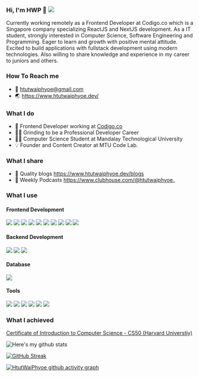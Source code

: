 ### Hi, I'm HWP 🌻 ![](https://komarev.com/ghpvc/?username=htutwaiphyoe&color=5A43CB)

Currently working remotely as a Frontend Developer at Codigo.co which is a Singapore company specializing ReactJS and NextJS development. As a IT student, strongly interested in Computer Science, Software Engineering and Programming. Eager to learn and growth with positive mental attitude. Excited to build applications with fullstack development using modern technologies. Also willing to share knowledge and experience in my career to juniors and others.

### How To Reach me

- 💌 htutwaiphyoe@gmail.com
- 🌏 https://www.htutwaiphyoe.dev/

### What I do

- 💼 Frontend Developer working at [Codigo.co](https://www.codigo.co/)
- 👨‍💻 Grinding to be a Professional Developer Career
- 👨‍🎓 Computer Science Student at Mandalay Technological University
- 💡 Founder and Content Creator at MTU Code Lab.

### What I share

- 📝 Quality blogs https://www.htutwaiphyoe.dev/blogs
- 💬 Weekly Podcasts https://www.clubhouse.com/@htutwaiphyoe_

### What I use

#### Frontend Development

[<img src="https://img.shields.io/badge/HTML5-E34F26?style=for-the-badge&logo=html5&logoColor=white" />]()
[<img src="https://img.shields.io/badge/CSS3-1572B6?style=for-the-badge&logo=css3&logoColor=white" />]()
[<img src="https://img.shields.io/badge/Sass-CC6699?style=for-the-badge&logo=sass&logoColor=white" />]()
[<img src="https://img.shields.io/badge/JavaScript-F7DF1E?style=for-the-badge&logo=javascript&logoColor=black" />]()
[<img src="https://img.shields.io/badge/TypeScript-007ACC?style=for-the-badge&logo=typescript&logoColor=white" />]()
[<img src="https://img.shields.io/badge/Material--UI-0081CB?style=for-the-badge&logo=material-ui&logoColor=white" />]()
[<img src="https://img.shields.io/badge/Tailwind_CSS-38B2AC?style=for-the-badge&logo=tailwind-css&logoColor=white" />]()
[<img src="https://img.shields.io/badge/React-20232A?style=for-the-badge&logo=react&logoColor=61DAFB" />]()
[<img src="https://img.shields.io/badge/Redux-593D88?style=for-the-badge&logo=redux&logoColor=white" />]()
[<img src="https://img.shields.io/badge/next.js-000000?style=for-the-badge&logo=next.js&logoColor=white" />]()

#### Backend Development

[<img src="https://img.shields.io/badge/Node.js-43853D?style=for-the-badge&logo=node.js&logoColor=white" />]()
[<img src="https://img.shields.io/badge/Express.js-000000?style=for-the-badge&logo=express&logoColor=white" />]()
[<img src="https://img.shields.io/badge/nestjs-%23E0234E.svg?style=for-the-badge&logo=nestjs&logoColor=white" />]()

#### Database

[<img src="https://img.shields.io/badge/MongoDB-4EA94B?style=for-the-badge&logo=mongodb&logoColor=white" />]()

#### Tools

[<img src="https://img.shields.io/badge/npm-CB3837?style=for-the-badge&logo=npm&logoColor=white" />]()
[<img src="https://img.shields.io/badge/Yarn-2C8EBB?style=for-the-badge&logo=yarn&logoColor=white" />]()
[<img src="https://img.shields.io/badge/Postman-FF6C37?style=for-the-badge&logo=Postman&logoColor=white" />]()
[<img src="https://img.shields.io/badge/Visual_Studio_Code-0078D4?style=for-the-badge&logo=visual%20studio%20code&logoColor=white" />]()
[<img src="https://img.shields.io/badge/GitHub-100000?style=for-the-badge&logo=github&logoColor=white" />]()
[<img src="https://img.shields.io/badge/Figma-F24E1E?style=for-the-badge&logo=figma&logoColor=white" />]()

### What I achieved

[Certificate of Introduction to Computer Science - CS50 (Harvard Universtiy)](https://github.com/htutwaiphyoe/CS50)

![Here's my github stats](https://github-readme-stats.vercel.app/api?username=htutwaiphyoe)

[![GitHub Streak](https://github-readme-streak-stats.herokuapp.com/?user=htutwaiphyoe)](https://git.io/streak-stats)

[![HtutWaiPhyoe github activity graph](https://activity-graph.herokuapp.com/graph?username=htutwaiphyoe&bg_color=f8f8f8&color=010101&line=8a2be2&point=24292e&area=false&hide_border=true)](https://github.com/ashutosh00710/github-readme-activity-graph)

